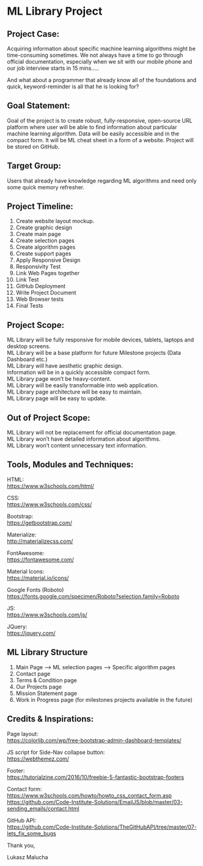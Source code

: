 # ML Library Project

## Project Case:
Acquiring information about specific machine learning algorithms might be time-consuming sometimes.
We not always have a time to go through official documentation, especially when we sit with our mobile phone and our job interview starts in 15 mins…..

And what about a programmer that already know all of the foundations and quick, keyword-reminder is all that he is looking for? 

## Goal Statement:
Goal of the project is to create robust, fully-responsive, open-source URL platform where user will be able to find information about particular machine learning algorithm. Data will be easily accessible and in the compact form. It will be ML cheat sheet in a form of a website. Project will be stored on GitHub.

## Target Group:
Users that already have knowledge regarding ML algorithms and need only some quick memory refresher. 

## Project Timeline:
1.	Create website layout mockup.
2.	Create graphic design
3.	Create main page
4.	Create selection pages
5.	Create algorithm pages 
6.	Create support pages
7.	Apply Responsive Design
8.	Responsivity Test
9.	Link Web Pages together
10.	Link Test
11.	GitHub Deployment
12.	Write Project Document
13.	Web Browser tests
14.	Final Tests

## Project Scope:
ML Library will be fully responsive for mobile devices, tablets, laptops and desktop screens.<br>
ML Library will be a base platform for future Milestone projects (Data Dashboard etc.)<br>
ML Library will have aesthetic graphic design.<br>
Information will be in a quickly accessible compact form.<br>
ML Library page won’t be heavy-content.<br>
ML Library will be easily transformable into web application.<br>
ML Library page architecture will be easy to maintain.<br>
ML Library page will be easy to update.<br>

## Out of Project Scope:
ML Library will not be replacement for official documentation page.<br>
ML Library won’t have detailed information about algorithms.<br>
ML Library won’t content unnecessary text information.<br>

## Tools, Modules and Techniques:

HTML:<br>
https://www.w3schools.com/html/

CSS:<br>
https://www.w3schools.com/css/

Bootstrap:<br>
https://getbootstrap.com/

Materialize:<br>
http://materializecss.com/

FontAwesome:<br>
https://fontawesome.com/

Material Icons:<br>
https://material.io/icons/

Google Fonts (Roboto)<br>
https://fonts.google.com/specimen/Roboto?selection.family=Roboto

JS:<br>
https://www.w3schools.com/js/

JQuery:<br>
https://jquery.com/




## ML Library Structure

1. Main Page --> ML selection pages --> Specific algorithm pages
1. Contact page
1. Terms & Condition page
2. Our Projects page
1. Mission Statement page
1. Work in Progress page (for milestones projects available in the future)


## Credits & Inspirations:
Page layout:<br>
https://colorlib.com/wp/free-bootstrap-admin-dashboard-templates/

JS script for Side-Nav collapse button:<br>
https://webthemez.com/

Footer:<br>
https://tutorialzine.com/2016/10/freebie-5-fantastic-bootstrap-footers

Contact form:<br>
https://www.w3schools.com/howto/howto_css_contact_form.asp<br>
https://github.com/Code-Institute-Solutions/EmailJS/blob/master/03-sending_emails/contact.html

GitHub API:<br>
https://github.com/Code-Institute-Solutions/TheGitHubAPI/tree/master/07-lets_fix_some_bugs

Thank you,

Lukasz Malucha
